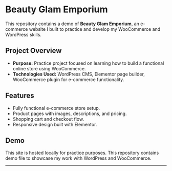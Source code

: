 # Beauty Glam Emporium

This repository contains a demo of **Beauty Glam Emporium**, an e-commerce website I built to practice and develop my WooCommerce and WordPress skills.

##  Project Overview

- **Purpose:** Practice project focused on learning how to build a functional online store using WooCommerce.
- **Technologies Used:** WordPress CMS, Elementor page builder, WooCommerce plugin for e-commerce functionality.

##  Features

- Fully functional e-commerce store setup.
- Product pages with images, descriptions, and pricing.
- Shopping cart and checkout flow.
- Responsive design built with Elementor.

##  Demo

This site is hosted locally for practice purposes. This repository contains demo file to showcase my work with WordPress and WooCommerce.

---
